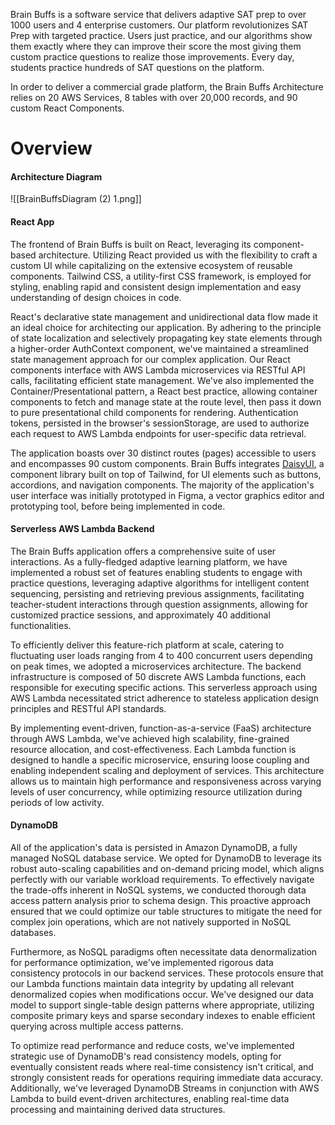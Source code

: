 Brain Buffs is a software service that delivers adaptive SAT prep to over 1000 users and 4 enterprise customers. Our platform revolutionizes SAT Prep with targeted practice. Users just practice, and our algorithms show them exactly where they can improve their score the most giving them custom practice questions to realize those improvements. Every day, students practice hundreds of SAT questions on the platform. 

In order to deliver a commercial grade platform, the Brain Buffs Architecture relies on 20 AWS Services, 8 tables with over 20,000 records, and 90 custom React Components.
# Overview



#### Architecture Diagram 
![[BrainBuffsDiagram (2) 1.png]]
#### React App
The frontend of Brain Buffs is built on React, leveraging its component-based architecture. Utilizing React provided us with the flexibility to craft a custom UI while capitalizing on the extensive ecosystem of reusable components. Tailwind CSS, a utility-first CSS framework, is employed for styling, enabling rapid and consistent design implementation and easy understanding of design choices in code. 

React's declarative state management and unidirectional data flow made it an ideal choice for architecting our application. By adhering to the principle of state localization and selectively propagating key state elements through a higher-order AuthContext component, we've maintained a streamlined state management approach for our complex application. Our React components interface with AWS Lambda microservices via RESTful API calls, facilitating efficient state management. We've also implemented the Container/Presentational pattern, a React best practice, allowing container components to fetch and manage state at the route level, then pass it down to pure presentational child components for rendering. Authentication tokens, persisted in the browser's sessionStorage, are used to authorize each request to AWS Lambda endpoints for user-specific data retrieval.

The application boasts over 30 distinct routes (pages) accessible to users and encompasses 90 custom components. Brain Buffs integrates [DaisyUI](https://www.daisyui.com), a component library built on top of Tailwind, for UI elements such as buttons, accordions, and navigation components. The majority of the application's user interface was initially prototyped in Figma, a vector graphics editor and prototyping tool, before being implemented in code.
#### Serverless AWS Lambda Backend

The Brain Buffs application offers a comprehensive suite of user interactions. As a fully-fledged adaptive learning platform, we have implemented a robust set of features enabling students to engage with practice questions, leveraging adaptive algorithms for intelligent content sequencing, persisting and retrieving previous assignments, facilitating teacher-student interactions through question assignments, allowing for customized practice sessions, and approximately 40 additional functionalities.

To efficiently deliver this feature-rich platform at scale, catering to fluctuating user loads ranging from 4 to 400 concurrent users depending on peak times, we adopted a microservices architecture. The backend infrastructure is composed of 50 discrete AWS Lambda functions, each responsible for executing specific actions. This serverless approach using AWS Lambda necessitated strict adherence to stateless application design principles and RESTful API standards.

By implementing event-driven, function-as-a-service (FaaS) architecture through AWS Lambda, we've achieved high scalability, fine-grained resource allocation, and cost-effectiveness. Each Lambda function is designed to handle a specific microservice, ensuring loose coupling and enabling independent scaling and deployment of services. This architecture allows us to maintain high performance and responsiveness across varying levels of user concurrency, while optimizing resource utilization during periods of low activity.
#### DynamoDB 

All of the application's data is persisted in Amazon DynamoDB, a fully managed NoSQL database service. We opted for DynamoDB to leverage its robust auto-scaling capabilities and on-demand pricing model, which aligns perfectly with our variable workload requirements. To effectively navigate the trade-offs inherent in NoSQL systems, we conducted thorough data access pattern analysis prior to schema design. This proactive approach ensured that we could optimize our table structures to mitigate the need for complex join operations, which are not natively supported in NoSQL databases.

Furthermore, as NoSQL paradigms often necessitate data denormalization for performance optimization, we've implemented rigorous data consistency protocols in our backend services. These protocols ensure that our Lambda functions maintain data integrity by updating all relevant denormalized copies when modifications occur. We've designed our data model to support single-table design patterns where appropriate, utilizing composite primary keys and sparse secondary indexes to enable efficient querying across multiple access patterns.

To optimize read performance and reduce costs, we've implemented strategic use of DynamoDB's read consistency models, opting for eventually consistent reads where real-time consistency isn't critical, and strongly consistent reads for operations requiring immediate data accuracy. Additionally, we've leveraged DynamoDB Streams in conjunction with AWS Lambda to build event-driven architectures, enabling real-time data processing and maintaining derived data structures.

